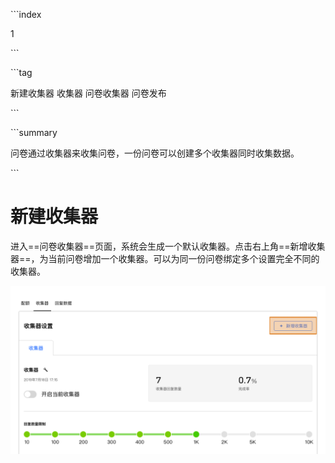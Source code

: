 \```index

1

\```

\```tag

新建收集器 收集器 问卷收集器 问卷发布

\```

\```summary

问卷通过收集器来收集问卷，一份问卷可以创建多个收集器同时收集数据。

\```

# 新建收集器

进入==问卷收集器==页面，系统会生成一个默认收集器。点击右上角==新增收集器==，为当前问卷增加一个收集器。可以为同一份问卷绑定多个设置完全不同的收集器。

<img src='../assets/surveyCollector/01newCollector/newCollector.png'>
